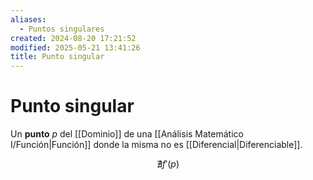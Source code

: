 ```yaml
---
aliases:
  - Puntos singulares
created: 2024-08-20 17:21:52
modified: 2025-05-21 13:41:26
title: Punto singular
---
```


# Punto singular

Un **punto** $p$ del [[Dominio]] de una [[Análisis Matemático I/Función|Función]] donde la misma no es [[Diferencial|Diferenciable]].

$$
\nexists f'(p)
$$
